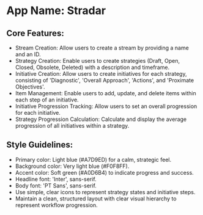 # **App Name**: Stradar

## Core Features:

- Stream Creation: Allow users to create a stream by providing a name and an ID.
- Strategy Creation: Enable users to create strategies (Draft, Open, Closed, Obsolete, Deleted) with a description and timeframe.
- Initiative Creation: Allow users to create initiatives for each strategy, consisting of 'Diagnostic', 'Overall Approach', 'Actions', and 'Proximate Objectives'.
- Item Management: Enable users to add, update, and delete items within each step of an initiative.
- Initiative Progression Tracking: Allow users to set an overall progression for each initiative.
- Strategy Progression Calculation: Calculate and display the average progression of all initiatives within a strategy.

## Style Guidelines:

- Primary color: Light blue (#A7D9ED) for a calm, strategic feel.
- Background color: Very light blue (#F0F8FF).
- Accent color: Soft green (#A0D6B4) to indicate progress and success.
- Headline font: 'Inter', sans-serif.
- Body font: 'PT Sans', sans-serif.
- Use simple, clear icons to represent strategy states and initiative steps.
- Maintain a clean, structured layout with clear visual hierarchy to represent workflow progression.
